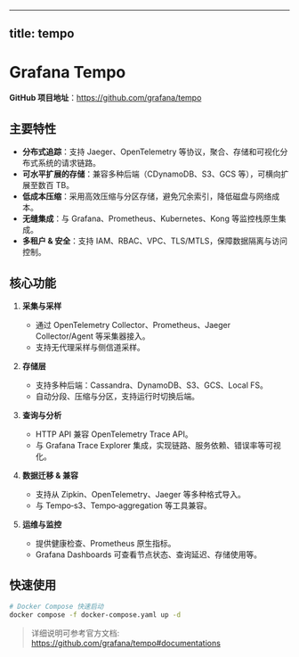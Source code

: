 
---
title: tempo
---

# Grafana Tempo

**GitHub 项目地址**：<https://github.com/grafana/tempo>

## 主要特性

- **分布式追踪**：支持 Jaeger、OpenTelemetry 等协议，聚合、存储和可视化分布式系统的请求链路。  
- **可水平扩展的存储**：兼容多种后端（CDynamoDB、S3、GCS 等），可横向扩展至数百 TB。  
- **低成本压缩**：采用高效压缩与分区存储，避免冗余索引，降低磁盘与网络成本。  
- **无缝集成**：与 Grafana、Prometheus、Kubernetes、Kong 等监控栈原生集成。  
- **多租户 & 安全**：支持 IAM、RBAC、VPC、TLS/MTLS，保障数据隔离与访问控制。

## 核心功能

1. **采集与采样**  
   - 通过 OpenTelemetry Collector、Prometheus、Jaeger Collector/Agent 等采集器接入。  
   - 支持无代理采样与侧信道采样。

2. **存储层**  
   - 支持多种后端：Cassandra、DynamoDB、S3、GCS、Local FS。  
   - 自动分段、压缩与分区，支持运行时切换后端。

3. **查询与分析**  
   - HTTP API 兼容 OpenTelemetry Trace API。  
   - 与 Grafana Trace Explorer 集成，实现链路、服务依赖、错误率等可视化。

4. **数据迁移 & 兼容**  
   - 支持从 Zipkin、OpenTelemetry、Jaeger 等多种格式导入。  
   - 与 Tempo‑s3、Tempo‑aggregation 等工具兼容。

5. **运维与监控**  
   - 提供健康检查、Prometheus 原生指标。  
   - Grafana Dashboards 可查看节点状态、查询延迟、存储使用等。

## 快速使用

```bash
# Docker Compose 快速启动
docker compose -f docker-compose.yaml up -d
```

> 详细说明可参考官方文档: <https://github.com/grafana/tempo#documentations>